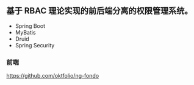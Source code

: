 ## 基于 RBAC 理论实现的前后端分离的权限管理系统。

- Spring Boot
- MyBatis
- Druid
- Spring Security

### 前端

https://github.com/oktfolio/ng-fondo

